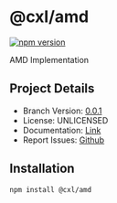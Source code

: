 # @cxl/amd 
	
[![npm version](https://badge.fury.io/js/%40cxl%2Famd.svg)](https://badge.fury.io/js/%40cxl%2Famd)

AMD Implementation

## Project Details

-   Branch Version: [0.0.1](https://npmjs.com/package/@cxl/amd/v/0.0.1)
-   License: UNLICENSED
-   Documentation: [Link](https://cxlio.github.io/cxl/amd)
-   Report Issues: [Github](https://github.com/cxlio/cxl/issues)

## Installation

	npm install @cxl/amd

